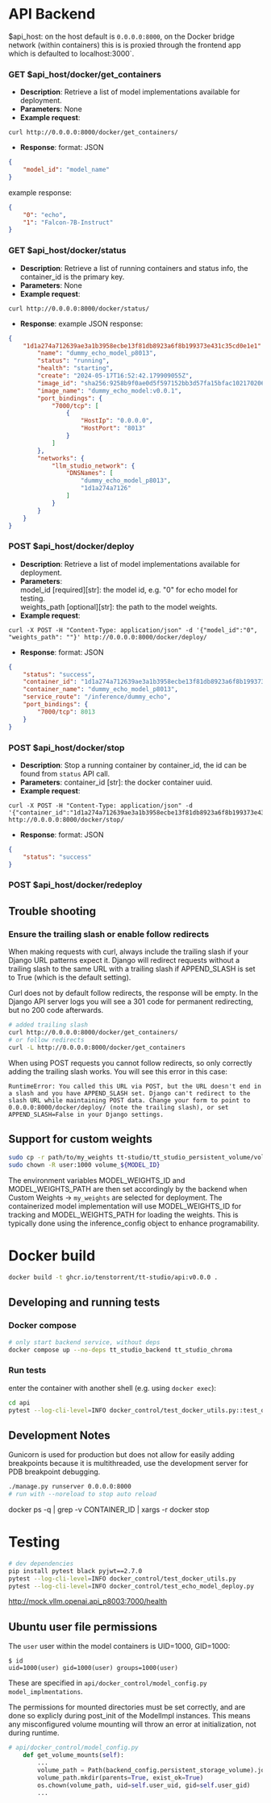 # API Backend

$api_host: on the host default is `0.0.0.0:8000`, on the Docker bridge network (within containers) this is is proxied through the frontend app which is defaulted to localhost:3000`.

### GET $api_host/docker/get_containers

- **Description**: Retrieve a list of model implementations available for deployment.
- **Parameters**: None
- **Example request**:
```
curl http://0.0.0.0:8000/docker/get_containers/
```

- **Response**:
format: JSON
```json
{
    "model_id": "model_name"
}
```

example response:
```json
{
    "0": "echo", 
    "1": "Falcon-7B-Instruct"
}
```

### GET $api_host/docker/status

- **Description**: Retrieve a list of running containers and status info, the container_id is the primary key.
- **Parameters**: None
- **Example request**:
```
curl http://0.0.0.0:8000/docker/status/
```

- **Response**:
example JSON response:
```json
{
    "1d1a274a712639ae3a1b3958ecbe13f81db8923a6f8b199373e431c35cd0e1e1": {
        "name": "dummy_echo_model_p8013",
        "status": "running",
        "health": "starting",
        "create": "2024-05-17T16:52:42.179909055Z",
        "image_id": "sha256:9258b9f0ae0d5f597152bb3d57fa15bfac102170206418903d974480f1a74352",
        "image_name": "dummy_echo_model:v0.0.1",
        "port_bindings": {
            "7000/tcp": [
                {
                    "HostIp": "0.0.0.0",
                    "HostPort": "8013"
                }
            ]
        },
        "networks": {
            "llm_studio_network": {
                "DNSNames": [
                    "dummy_echo_model_p8013",
                    "1d1a274a7126"
                ]
            }
        }
    }
}

```

### POST $api_host/docker/deploy

- **Description**: Retrieve a list of model implementations available for deployment.
- **Parameters**:  
model_id [required][str]: the model id, e.g. "0" for echo model for testing.  
weights_path [optional][str]: the path to the model weights.  
- **Example request**:
```
curl -X POST -H "Content-Type: application/json" -d '{"model_id":"0", "weights_path": ""}' http://0.0.0.0:8000/docker/deploy/
```
- **Response**:
format: JSON
```json
{
    "status": "success",
    "container_id": "1d1a274a712639ae3a1b3958ecbe13f81db8923a6f8b199373e431c35cd0e1e1",
    "container_name": "dummy_echo_model_p8013",
    "service_route": "/inference/dummy_echo",
    "port_bindings": {
        "7000/tcp": 8013
    }
}
```

### POST $api_host/docker/stop

- **Description**: Stop a running container by container_id, the id can be found from `status` API call.
- **Parameters**: container_id [str]: the docker container uuid.
- **Example request**:

```
curl -X POST -H "Content-Type: application/json" -d '{"container_id":"1d1a274a712639ae3a1b3958ecbe13f81db8923a6f8b199373e431c35cd0e1e1"}' http://0.0.0.0:8000/docker/stop/
```

- **Response**:
format: JSON
```json
{
    "status": "success"
}
```
### POST $api_host/docker/redeploy



## Trouble shooting

### Ensure the trailing slash or enable follow redirects

When making requests with curl, always include the trailing slash if your Django URL patterns expect it. Django will redirect requests without a trailing slash to the same URL with a trailing slash if APPEND_SLASH is set to True (which is the default setting).

Curl does not by default follow redirects, the response will be empty. In the Django API server logs you will see a 301 code for permanent redirecting, but no 200 code afterwards.

```bash
# added trailing slash
curl http://0.0.0.0:8000/docker/get_containers/
# or follow redirects
curl -L http://0.0.0.0:8000/docker/get_containers
```

When using POST requests you cannot follow redirects, so only correctly adding the trailing slash works. You will see this error in this case:
```log
RuntimeError: You called this URL via POST, but the URL doesn't end in a slash and you have APPEND_SLASH set. Django can't redirect to the slash URL while maintaining POST data. Change your form to point to 0.0.0.0:8000/docker/deploy/ (note the trailing slash), or set APPEND_SLASH=False in your Django settings.
```

## Support for custom weights

```bash
sudo cp -r path/to/my_weights tt-studio/tt_studio_persistent_volume/volume_${MODEL_ID}/model_weights/my_weights
sudo chown -R user:1000 volume_${MODEL_ID}
```

The environment variables MODEL_WEIGHTS_ID and MODEL_WEIGHTS_PATH are then set accordingly by the backend when Custom Weights -> `my_weights` are selected for deployment. The containerized model implementation will use MODEL_WEIGHTS_ID for tracking and MODEL_WEIGHTS_PATH for loading the weights. This is typically done using the inference_config object to enhance programability.

# Docker build

```bash
docker build -t ghcr.io/tenstorrent/tt-studio/api:v0.0.0 .
```

## Developing and running tests

### Docker compose

```bash
# only start backend service, without deps
docker compose up --no-deps tt_studio_backend tt_studio_chroma
```

### Run tests

enter the container with another shell (e.g. using `docker exec`):
```bash
cd api
pytest --log-cli-level=INFO docker_control/test_docker_utils.py::test_deploy_mock_model
```

## Development Notes

Gunicorn is used for production but does not allow for easily adding breakpoints because it is multithreaded, use the development server for PDB breakpoint debugging.
```bash
./manage.py runserver 0.0.0.0:8000
# run with --noreload to stop auto reload
```

docker ps -q | grep -v CONTAINER_ID | xargs -r docker stop
# Testing

```bash
# dev dependencies
pip install pytest black pyjwt==2.7.0
pytest --log-cli-level=INFO docker_control/test_docker_utils.py
pytest --log-cli-level=INFO docker_control/test_echo_model_deploy.py

```

http://mock.vllm.openai.api_p8003:7000/health

## Ubuntu user file permissions

The `user` user within the model containers is UID=1000, GID=1000:
```log
$ id
uid=1000(user) gid=1000(user) groups=1000(user)
```
These are specified in `api/docker_control/model_config.py` `model_implmentations`.

The permissions for mounted directories must be set correctly, and are done so explicly during post_init of the ModelImpl instances. This means any misconfigured volume mounting will throw an error at initialization, not during runtime.
```python
# api/docker_control/model_config.py
    def get_volume_mounts(self):
        ...
        volume_path = Path(backend_config.persistent_storage_volume).joinpath(self.image_volume)
        volume_path.mkdir(parents=True, exist_ok=True)
        os.chown(volume_path, uid=self.user_uid, gid=self.user_gid)
        ...
```